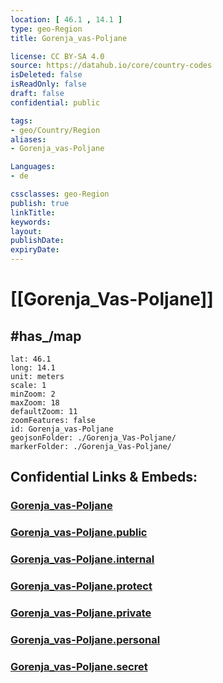 ```yaml
---
location: [ 46.1 , 14.1 ] 
type: geo-Region
title: Gorenja_vas-Poljane

license: CC BY-SA 4.0
source: https://datahub.io/core/country-codes
isDeleted: false
isReadOnly: false
draft: false
confidential: public

tags:
- geo/Country/Region
aliases:
- Gorenja_vas-Poljane

Languages:
- de

cssclasses: geo-Region
publish: true
linkTitle: 
keywords: 
layout: 
publishDate: 
expiryDate: 
---
```


# [[Gorenja_Vas-Poljane]] 


## #has_/map 

```leaflet
lat: 46.1
long: 14.1
unit: meters
scale: 1
minZoom: 2 
maxZoom: 18
defaultZoom: 11
zoomFeatures: false 
id: Gorenja_vas-Poljane
geojsonFolder: ./Gorenja_Vas-Poljane/
markerFolder: ./Gorenja_Vas-Poljane/
```


## Confidential Links & Embeds: 

### [Gorenja_vas-Poljane](/_Standards/Earth/Continent/Europe/Europe~Central/Slovenia/Regions~Slovenia/Gorenjska/counties~Gorenjska/Gorenja_vas-Poljane.md) 

### [Gorenja_vas-Poljane.public](/_public/Earth/Continent/Europe/Europe~Central/Slovenia/Regions~Slovenia/Gorenjska/counties~Gorenjska/Gorenja_vas-Poljane.public.md) 

### [Gorenja_vas-Poljane.internal](/_internal/Earth/Continent/Europe/Europe~Central/Slovenia/Regions~Slovenia/Gorenjska/counties~Gorenjska/Gorenja_vas-Poljane.internal.md) 

### [Gorenja_vas-Poljane.protect](/_protect/Earth/Continent/Europe/Europe~Central/Slovenia/Regions~Slovenia/Gorenjska/counties~Gorenjska/Gorenja_vas-Poljane.protect.md) 

### [Gorenja_vas-Poljane.private](/_private/Earth/Continent/Europe/Europe~Central/Slovenia/Regions~Slovenia/Gorenjska/counties~Gorenjska/Gorenja_vas-Poljane.private.md) 

### [Gorenja_vas-Poljane.personal](/_personal/Earth/Continent/Europe/Europe~Central/Slovenia/Regions~Slovenia/Gorenjska/counties~Gorenjska/Gorenja_vas-Poljane.personal.md) 

### [Gorenja_vas-Poljane.secret](/_secret/Earth/Continent/Europe/Europe~Central/Slovenia/Regions~Slovenia/Gorenjska/counties~Gorenjska/Gorenja_vas-Poljane.secret.md)

